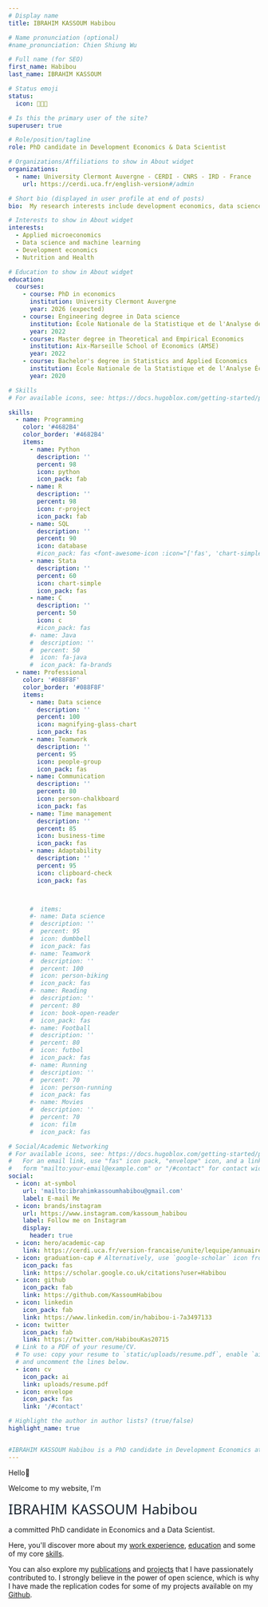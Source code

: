 ```yaml
---
# Display name
title: IBRAHIM KASSOUM Habibou

# Name pronunciation (optional)
#name_pronunciation: Chien Shiung Wu

# Full name (for SEO)
first_name: Habibou
last_name: IBRAHIM KASSOUM

# Status emoji
status:
  icon: 👨🏾‍💼️

# Is this the primary user of the site?
superuser: true

# Role/position/tagline
role: PhD candidate in Development Economics & Data Scientist

# Organizations/Affiliations to show in About widget
organizations:
  - name: University Clermont Auvergne - CERDI - CNRS - IRD - France
    url: https://cerdi.uca.fr/english-version#/admin

# Short bio (displayed in user profile at end of posts)
bio:  My research interests include development economics, data science and programmable matter.

# Interests to show in About widget
interests:
  - Applied microeconomics
  - Data science and machine learning
  - Development economics
  - Nutrition and Health

# Education to show in About widget
education:
  courses:
    - course: PhD in economics
      institution: University Clermont Auvergne
      year: 2026 (expected)
    - course: Engineering degree in Data science
      institution: École Nationale de la Statistique et de l'Analyse de l'Information (ENSAI-Rennes)
      year: 2022
    - course: Master degree in Theoretical and Empirical Economics
      institution: Aix-Marseille School of Economics (AMSE)
      year: 2022
    - course: Bachelor's degree in Statistics and Applied Economics
      institution: École Nationale de la Statistique et de l'Analyse Économique (ENSAE-Dakar)
      year: 2020

# Skills
# For available icons, see: https://docs.hugoblox.com/getting-started/page-builder/#icons

skills:
  - name: Programming
    color: '#4682B4'
    color_border: '#4682B4'
    items:
      - name: Python
        description: ''
        percent: 98
        icon: python
        icon_pack: fab
      - name: R
        description: ''
        percent: 98
        icon: r-project
        icon_pack: fab  
      - name: SQL
        description: ''
        percent: 90
        icon: database
        #icon_pack: fas <font-awesome-icon :icon="['fas', 'chart-simple']" />
      - name: Stata
        description: ''
        percent: 60
        icon: chart-simple
        icon_pack: fas
      - name: C
        description: ''
        percent: 50
        icon: c
        #icon_pack: fas 
      #- name: Java
      #  description: ''
      #  percent: 50
      #  icon: fa-java
      #  icon_pack: fa-brands
  - name: Professional 
    color: '#088F8F'
    color_border: '#088F8F'
    items:
      - name: Data science
        description: ''
        percent: 100
        icon: magnifying-glass-chart
        icon_pack: fas
      - name: Teamwork 
        description: ''
        percent: 95
        icon: people-group
        icon_pack: fas
      - name: Communication
        description: ''
        percent: 80
        icon: person-chalkboard
        icon_pack: fas
      - name: Time management
        description: ''
        percent: 85
        icon: business-time
        icon_pack: fas
      - name: Adaptability 
        description: ''
        percent: 95
        icon: clipboard-check
        icon_pack: fas



      #  items:
      #- name: Data science
      #  description: ''
      #  percent: 95
      #  icon: dumbbell
      #  icon_pack: fas
      #- name: Teamwork 
      #  description: ''
      #  percent: 100
      #  icon: person-biking
      #  icon_pack: fas
      #- name: Reading
      #  description: ''
      #  percent: 80
      #  icon: book-open-reader
      #  icon_pack: fas
      #- name: Football
      #  description: ''
      #  percent: 80
      #  icon: futbol
      #  icon_pack: fas
      #- name: Running 
      #  description: ''
      #  percent: 70
      #  icon: person-running
      #  icon_pack: fas
      #- name: Movies
      #  description: ''
      #  percent: 70
      #  icon: film
      #  icon_pack: fas

# Social/Academic Networking
# For available icons, see: https://docs.hugoblox.com/getting-started/page-builder/#icons
#   For an email link, use "fas" icon pack, "envelope" icon, and a link in the
#   form "mailto:your-email@example.com" or "/#contact" for contact widget.
social:
  - icon: at-symbol
    url: 'mailto:ibrahimkassoumhabibou@gmail.com'
    label: E-mail Me
  - icon: brands/instagram
    url: https://www.instagram.com/kassoum_habibou
    label: Follow me on Instagram
    display:
      header: true
  - icon: hero/academic-cap
    link: https://cerdi.uca.fr/version-francaise/unite/lequipe/annuaire/m-habibou-ibrahim-kassoum#/
  - icon: graduation-cap # Alternatively, use `google-scholar` icon from `ai` icon pack
    icon_pack: fas
    link: https://scholar.google.co.uk/citations?user=Habibou
  - icon: github
    icon_pack: fab
    link: https://github.com/KassoumHabibou
  - icon: linkedin
    icon_pack: fab
    link: https://www.linkedin.com/in/habibou-i-7a3497133
  - icon: twitter
    icon_pack: fab
    link: https://twitter.com/HabibouKas20715
  # Link to a PDF of your resume/CV.
  # To use: copy your resume to `static/uploads/resume.pdf`, enable `ai` icons in `params.yaml`,
  # and uncomment the lines below.
  - icon: cv
    icon_pack: ai
    link: uploads/resume.pdf
  - icon: envelope
    icon_pack: fas
    link: '/#contact'

# Highlight the author in author lists? (true/false)
highlight_name: true


#IBRAHIM KASSOUM Habibou is a PhD candidate in Development Economics at University Clermont Auvergne (UCA). His research focuses on issues related to health (children's nutrition and health, health care utilization) and gender economics (women’s empowerment and its impact on household member’s health). His goal is to start a PhD in women empowerment and health issues in 2023 at AMSE. He holds a research master degree in Theoretical and Empirical Economics (ETE) from AMSE. He previously worked as a research analyst in developing countries (Senegal and Niger).
---
```

Hello👋

Welcome to my website, I'm

<span style="color: #1B2631; font-family: system-ui; font-size: 2em;">IBRAHIM KASSOUM Habibou</span>

a committed PhD candidate in Economics and a Data Scientist. 

Here, you'll discover more about my [work experience](#experience), [education](#education) and some of my core [skills](#skills). 

 
 You can also explore my [publications](#featured) and [projects](#projects) that I have passionately contributed to. I strongly believe in the power of open science, which is why I have made the replication codes for some of my projects available on my [Github](https://github.com/KassoumHabibou).


